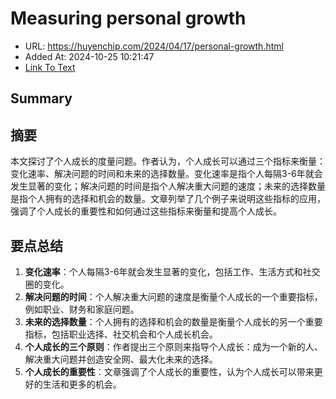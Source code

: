 # Measuring personal growth
- URL: https://huyenchip.com/2024/04/17/personal-growth.html
- Added At: 2024-10-25 10:21:47
- [Link To Text](2024-10-25-measuring-personal-growth_raw.md)

## Summary
## 摘要

本文探讨了个人成长的度量问题。作者认为，个人成长可以通过三个指标来衡量：变化速率、解决问题的时间和未来的选择数量。变化速率是指个人每隔3-6年就会发生显著的变化；解决问题的时间是指个人解决重大问题的速度；未来的选择数量是指个人拥有的选择和机会的数量。文章列举了几个例子来说明这些指标的应用，强调了个人成长的重要性和如何通过这些指标来衡量和提高个人成长。

## 要点总结

1. **变化速率**：个人每隔3-6年就会发生显著的变化，包括工作、生活方式和社交圈的变化。
2. **解决问题的时间**：个人解决重大问题的速度是衡量个人成长的一个重要指标，例如职业、财务和家庭问题。
3. **未来的选择数量**：个人拥有的选择和机会的数量是衡量个人成长的另一个重要指标，包括职业选择、社交机会和个人成长机会。
4. **个人成长的三个原则**：作者提出三个原则来指导个人成长：成为一个新的人、解决重大问题并创造安全网、最大化未来的选择。
5. **个人成长的重要性**：文章强调了个人成长的重要性，认为个人成长可以带来更好的生活和更多的机会。
